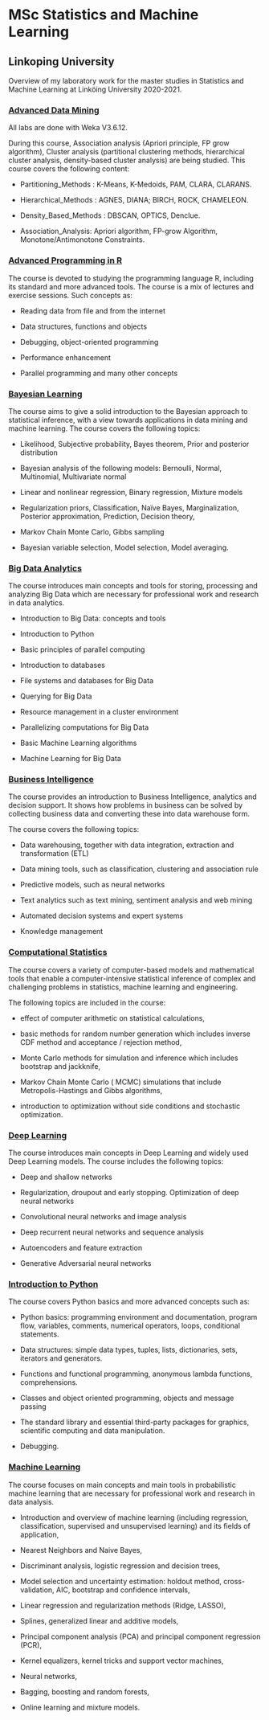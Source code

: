 # MSc Statistics and Machine Learning
## Linkoping University
Overview of my laboratory work for the master studies in Statistics and Machine Learning at Linköing University 2020-2021.


### [Advanced Data Mining](https://github.com/zahrajalilpour292/LIU/tree/main/Advanced%20Data%20Mining)

All labs are done with Weka V3.6.12.

During this course, Association analysis (Apriori principle, FP grow algorithm), Cluster analysis (partitional clustering methods, hierarchical cluster analysis, density-based cluster analysis) are being studied.
This course covers the following content:

* Partitioning_Methods : K-Means, K-Medoids, PAM, CLARA, CLARANS.

* Hierarchical_Methods : AGNES, DIANA; BIRCH, ROCK, CHAMELEON.

* Density_Based_Methods : DBSCAN, OPTICS, Denclue.

* Association_Analysis: Apriori algorithm, FP-grow Algorithm, Monotone/Antimonotone Constraints.

### [Advanced Programming in R](https://github.com/zahrajalilpour292/LIU/tree/main/Advanced%20Programming%20in%20R)

The course is devoted to studying the programming language R, including its standard and more advanced tools. The course is a mix of lectures and exercise sessions. Such concepts as:
* Reading data from file and from the internet

* Data structures, functions and objects

* Debugging, object-oriented programming

* Performance enhancement

* Parallel programming and many other concepts

### [Bayesian Learning](https://github.com/zahrajalilpour292/LIU/tree/main/Bayesian%20Learning)

The course aims to give a solid introduction to the Bayesian approach to statistical inference, with a view towards applications in data mining and 
machine learning. 
The course covers the following topics:
*  Likelihood, Subjective probability, Bayes theorem, Prior and posterior distribution

*  Bayesian analysis of the following models: Bernoulli, Normal, Multinomial, Multivariate normal

*  Linear and nonlinear regression, Binary regression, Mixture models

*  Regularization priors, Classification, Naïve Bayes, Marginalization, Posterior approximation, Prediction, Decision theory,

*  Markov Chain Monte Carlo, Gibbs sampling

*  Bayesian variable selection, Model selection, Model averaging. 

### [Big Data Analytics](https://github.com/zahrajalilpour292/LIU/tree/main/Big%20Data%20Analytics)

The course introduces main concepts and tools for storing, processing and analyzing Big Data which are necessary for professional work and research in data analytics.

*  Introduction to Big Data: concepts and tools

*  Introduction to Python

*  Basic principles of parallel computing

*  Introduction to databases

*  File systems and databases for Big Data 

*  Querying for Big Data 

*  Resource management in a cluster environment

*  Parallelizing computations for Big Data 

*  Basic Machine Learning algorithms

*  Machine Learning for Big Data

### [Business Intelligence](https://github.com/zahrajalilpour292/LIU/tree/main/Business%20Intelligence)

The course provides an introduction to Business Intelligence, analytics and decision support. It shows how problems in business can be solved by
collecting business data and converting these into data warehouse form.

The course covers the following topics:

*  Data warehousing, together with data integration, extraction and transformation (ETL)

*  Data mining tools, such as classification, clustering and association rule

*  Predictive models, such as neural networks

*  Text analytics such as text mining, sentiment analysis and web mining
 
*  Automated decision systems and expert systems 
   
*  Knowledge management


### [Computational Statistics](https://github.com/zahrajalilpour292/LIU/tree/main/Computational%20Statistics)

The course covers a variety of computer-based models and mathematical tools that enable a computer-intensive statistical inference of complex and challenging problems in statistics, machine learning and engineering.


The following topics are included in the course:

*  effect of computer arithmetic on statistical calculations,

*  basic methods for random number generation which includes inverse CDF method and acceptance / rejection method,

*  Monte Carlo methods for simulation and inference which includes bootstrap and jackknife,

*  Markov Chain Monte Carlo ( MCMC) simulations that include Metropolis-Hastings and Gibbs algorithms,

*  introduction to optimization without side conditions and stochastic optimization.

### [Deep Learning](https://github.com/zahrajalilpour292/LIU/tree/main/DeepLearning)

The course introduces main concepts in Deep Learning and widely used Deep Learning models.  The course includes the following topics:

*  Deep and shallow networks

*  Regularization, droupout and early stopping. Optimization of deep neural networks

*  Convolutional neural networks and image analysis

*  Deep recurrent neural networks and sequence analysis

*  Autoencoders and feature extraction

*  Generative Adversarial neural networks

### [Introduction to Python](https://github.com/zahrajalilpour292/LIU/tree/main/Introduction%20to%20Python)

The course covers Python basics and more advanced concepts such as:

*  Python basics: programming environment and documentation, program flow, variables, comments, numerical operators, loops, conditional statements.

*  Data structures: simple data types, tuples, lists, dictionaries, sets,  iterators and generators.

*  Functions and functional programming, anonymous lambda functions, comprehensions.
 
*  Classes and object oriented programming, objects and message passing

*  The standard library and essential third-party packages for graphics, scientific computing and data manipulation.

*  Debugging.

### [Machine Learning](https://github.com/zahrajalilpour292/LIU/tree/main/Machine%20Learning)

The course focuses on main concepts and main tools in probabilistic machine learning that are necessary for professional work and research in data analysis.

*  Introduction and overview of machine learning (including regression, classification, supervised and unsupervised learning) and its fields of application,

*  Nearest Neighbors and Naive Bayes,

*  Discriminant analysis, logistic regression and decision trees,

*  Model selection and uncertainty estimation: holdout method, cross-validation, AIC, bootstrap and confidence intervals,

*  Linear regression and regularization methods (Ridge, LASSO),

*  Splines, generalized linear and additive models,

*  Principal component analysis (PCA) and principal component regression (PCR),

*  Kernel equalizers, kernel tricks and support vector machines,

*  Neural networks,

*  Bagging, boosting and random forests,

*  Online learning and mixture models.
